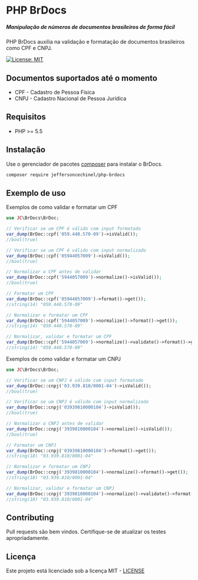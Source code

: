 # PHP BrDocs
##### Manipulação de números de documentos brasileiros de forma fácil
PHP BrDocs auxilia na validação e formatação de documentos brasileiros como CPF e CNPJ.

[![License: MIT](https://img.shields.io/badge/License-MIT-brightgreen.svg)](https://opensource.org/licenses/MIT)

Documentos suportados até o momento
----

 - CPF - Cadastro de Pessoa Física
 - CNPJ - Cadastro Nacional de Pessoa Jurídica

Requisitos
----
- PHP >= 5.5

Instalação
----

Use o gerenciador de pacotes [composer](https://getcomposer.org/download/) para instalar o BrDocs.

```bash
composer require jeffersoncechinel/php-brdocs
```

Exemplo de uso
----

Exemplos de como validar e formatar um CPF

```php
use JC\BrDocs\BrDoc;

// Verificar se um CPF é válido com input formatado
var_dump(BrDoc::cpf('059.440.570-09')->isValid());
//bool(true)

// Verificar se um CPF é válido com input normalizado
var_dump(BrDoc::cpf('05944057009')->isValid());
//bool(true)

// Normalizar o CPF antes de validar
var_dump(BrDoc::cpf('5944057009')->normalize()->isValid());
//bool(true)

// Formatar um CPF
var_dump(BrDoc::cpf('05944057009')->format()->get());
//string(14) "059.440.570-09"

// Normalizar e formatar um CPF
var_dump(BrDoc::cpf('5944057009')->normalize()->format()->get());
//string(14) "059.440.570-09"

// Normalizar, validar e formatar um CPF
var_dump(BrDoc::cpf('5944057009')->normalize()->validate()->format()->get());
//string(14) "059.440.570-09"


```

Exemplos de como validar e formatar um CNPJ

```php
use JC\BrDocs\BrDoc;

// Verificar se um CNPJ é válido com input formatado
var_dump(BrDoc::cnpj('03.939.810/0001-04')->isValid());
//bool(true)

// Verificar se um CNPJ é válido com input normalizado
var_dump(BrDoc::cnpj('03939810000104')->isValid());
//bool(true)

// Normalizar o CNPJ antes de validar
var_dump(BrDoc::cnpj('3939810000104')->normalize()->isValid());
//bool(true)

// Formatar um CNPJ
var_dump(BrDoc::cnpj('03939810000104')->format()->get());
//string(18) "03.939.810/0001-04"

// Normalizar e formatar um CNPJ
var_dump(BrDoc::cnpj('3939810000104')->normalize()->format()->get());
//string(18) "03.939.810/0001-04"

// Normalizar, validar e formatar um CNPJ
var_dump(BrDoc::cnpj('3939810000104')->normalize()->validate()->format()->get());
//string(18) "03.939.810/0001-04"


```

Contributing
----
Pull requests são bem vindos. 
Certifique-se de atualizar os testes apropriadamente.

Licença
----
Este projeto está licenciado sob a licença MIT - [LICENSE](LICENSE)
